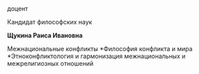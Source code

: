 доцент

Кандидат философских наук

**Щукина Раиса Ивановна**

Межнациональные конфликты
	*Философия конфликта и мира
	*Этноконфликтология и гармонизация межнациональных и межрелигиозных отношений